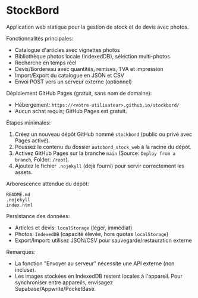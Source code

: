 # StockBord

Application web statique pour la gestion de stock et de devis avec photos.

Fonctionnalités principales:
- Catalogue d'articles avec vignettes photos
- Bibliothèque photos locale (IndexedDB), sélection multi-photos
- Recherche en temps réel
- Devis/Bordereau avec quantités, remises, TVA et impression
- Import/Export du catalogue en JSON et CSV
- Envoi POST vers un serveur externe (optionnel)

Déploiement GitHub Pages (gratuit, sans nom de domaine):
- Hébergement: `https://<votre-utilisateur>.github.io/stockbord/`
- Aucun achat requis; GitHub Pages est gratuit.

Étapes minimales:
1. Créez un nouveau dépôt GitHub nommé `stockbord` (public ou privé avec Pages activé).
2. Poussez le contenu du dossier `autobord_stock_web` à la racine du dépôt.
3. Activez GitHub Pages sur la branche `main` (Source: `Deploy from a branch`, Folder: `/root`).
4. Ajoutez le fichier `.nojekyll` (déjà fourni) pour servir correctement les assets.

Arborescence attendue du dépôt:
```
README.md
.nojekyll
index.html
```

Persistance des données:
- Articles et devis: `localStorage` (léger, immédiat)
- Photos: `IndexedDB` (capacité élevée, hors quotas `localStorage`)
- Export/Import: utilisez JSON/CSV pour sauvegarde/restauration externe

Remarques:
- La fonction "Envoyer au serveur" nécessite une API externe (non incluse).
- Les images stockées en IndexedDB restent locales à l'appareil. Pour synchroniser entre appareils, envisagez Supabase/Appwrite/PocketBase.